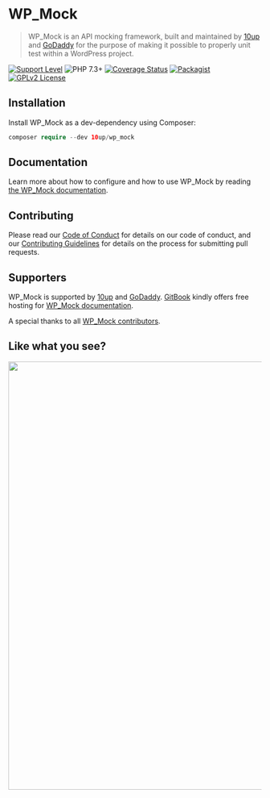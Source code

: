 # WP_Mock

> WP_Mock is an API mocking framework, built and maintained by [10up](http://10up.com) and [GoDaddy](https://godaddy.com) for the purpose of making it possible to properly unit test within a WordPress project.

[![Support Level](https://img.shields.io/badge/support-active-green.svg)](#support-level) ![PHP 7.3+][php-image] [![Coverage Status][coveralls-image]][coveralls-url] [![Packagist][packagist-image]][packagist-url] [![GPLv2 License](https://img.shields.io/badge/license-GPL--2.0-orange)](https://github.com/10up/wp_mock/blob/trunk/LICENSE.md)

## Installation

Install WP_Mock as a dev-dependency using Composer:

```php
composer require --dev 10up/wp_mock
```

## Documentation

Learn more about how to configure and how to use WP_Mock by reading [the WP_Mock documentation](https://wp-mock.gitbook.io/documentation/general/introduction).

## Contributing

Please read our [Code of Conduct](https://github.com/10up/wp_mock/blob/trunk/CODE_OF_CONDUCT.md) for details on our code of conduct, and our [Contributing Guidelines](https://github.com/10up/wp_mock/blob/trunk/CONTRIBUTING.md) for details on the process for submitting pull requests.

## Supporters

WP_Mock is supported by [10up](https://10up.com) and [GoDaddy](https://godaddy.com). [GitBook](https://www.gitbook.com/) kindly offers free hosting for [WP_Mock documentation](https://wp-mock.gitbook.io/documentation/general/introduction).

A special thanks to all [WP_Mock contributors](https://github.com/10up/wp_mock/graphs/contributors).

## Like what you see?

<a href="http://10up.com/contact/"><img src="https://10up.com/uploads/2016/10/10up-Github-Banner.png" width="850"></a>

[php-image]: https://img.shields.io/badge/php-7.3%2B-green.svg
[packagist-image]: https://img.shields.io/packagist/dt/10up/wp_mock.svg
[packagist-url]: https://packagist.org/packages/10up/wp_mock
[coveralls-image]: https://coveralls.io/repos/github/10up/wp_mock/badge.svg?branch=trunk
[coveralls-url]: https://coveralls.io/github/10up/wp_mock?branch=trunk